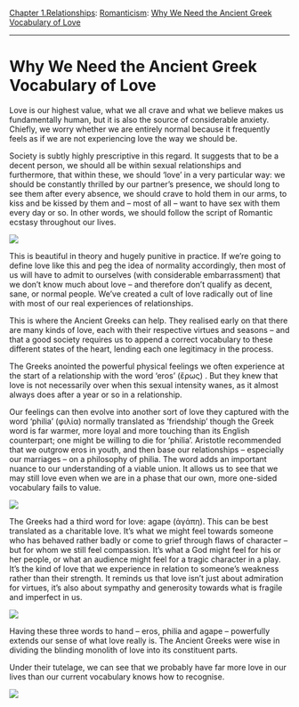 [Chapter 1.Relationships](https://www.theschooloflife.com/thebookoflife/category/relationships/): [Romanticism](https://www.theschooloflife.com/thebookoflife/category/relationships/romanticism/): [Why We Need the Ancient Greek Vocabulary of Love](https://www.theschooloflife.com/thebookoflife/why-we-need-the-ancient-greek-vocabulary-of-love/)

* * *

# Why We Need the Ancient Greek Vocabulary of Love

Love is our highest value, what we all crave and what we believe makes us fundamentally human, but it is also the source of considerable anxiety. Chiefly, we worry whether we are entirely normal because it frequently feels as if we are not experiencing love the way we should be.

Society is subtly highly prescriptive in this regard. It suggests that to be a decent person, we should all be within sexual relationships and furthermore, that within these, we should ‘love’ in a very particular way: we should be constantly thrilled by our partner’s presence, we should long to see them after every absence, we should crave to hold them in our arms, to kiss and be kissed by them and – most of all – want to have sex with them every day or so. In other words, we should follow the script of Romantic ecstasy throughout our lives.

![](http://2.bp.blogspot.com/-mm-q5kIjdOk/UoIUkl5m9SI/AAAAAAAAtG0/zQts-3hlXdY/s1600/4006-1.png)

This is beautiful in theory and hugely punitive in practice. If we’re going to define love like this and peg the idea of normality accordingly, then most of us will have to admit to ourselves (with considerable embarrassment) that we don’t know much about love – and therefore don’t qualify as decent, sane, or normal people. We’ve created a cult of love radically out of line with most of our real experiences of relationships.

This is where the Ancient Greeks can help. They realised early on that there are many kinds of love, each with their respective virtues and seasons – and that a good society requires us to append a correct vocabulary to these different states of the heart, lending each one legitimacy in the process.

The Greeks anointed the powerful physical feelings we often experience at the start of a relationship with the word ‘eros’ (ἔρως) . But they knew that love is not necessarily over when this sexual intensity wanes, as it almost always does after a year or so in a relationship.

Our feelings can then evolve into another sort of love they captured with the word ‘philia’ (φιλία) normally translated as ‘friendship’ though the Greek word is far warmer, more loyal and more touching than its English counterpart; one might be willing to die for ‘philia’. Aristotle recommended that we outgrow eros in youth, and then base our relationships – especially our marriages – on a philosophy of philia. The word adds an important nuance to our understanding of a viable union. It allows us to see that we may still love even when we are in a phase that our own, more one-sided vocabulary fails to value.

![](https://static.independent.co.uk/s3fs-public/thumbnails/image/2016/11/02/08/lorrison-couple.jpg)

The Greeks had a third word for love: agape (ἀγάπη). This can be best translated as a charitable love. It’s what we might feel towards someone who has behaved rather badly or come to grief through flaws of character – but for whom we still feel compassion. It’s what a God might feel for his or her people, or what an audience might feel for a tragic character in a play. It’s the kind of love that we experience in relation to someone’s weakness rather than their strength. It reminds us that love isn’t just about admiration for virtues, it’s also about sympathy and generosity towards what is fragile and imperfect in us.

![](https://learnzone.cssd.ac.uk/pluginfile.php/43110/mod_label/intro/28326_ae.elektra.pica.jpg)

Having these three words to hand – eros, philia and agape – powerfully extends our sense of what love really is. The Ancient Greeks were wise in dividing the blinding monolith of love into its constituent parts.

Under their tutelage, we can see that we probably have far more love in our lives than our current vocabulary knows how to recognise.

[![](https://img.youtube.com/vi/dQS9g9JFI08/0.jpg)](https://www.youtube.com/embed/dQS9g9JFI08 '')
